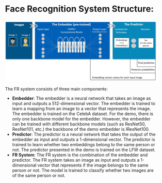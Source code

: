 # Face Recognition System Structure:
<p align="center">
  <img alt="example image" src="https://github.com/guyelov/Face-Recognition-Mitigation-Method/blob/3fb8623bc12869e43a3264788a76da674288a8ea/Data/Images/FR%20System%20Structure.jpg" width="700"/>
</p>

The FR system consists of three main components:
- **Embedder**: The embedder is a neural network that takes an image as input and outputs a 512-dimensional vector. The embedder is trained to learn a mapping from an image to a vector that represents the image. The embedder is trained on the CelebA dataset.
For the demo, there is only one backbone model for the embedder. However, the embedder can be trained with different backbone models (such as ResNet50, ResNet101, etc.) the backbone of the demo embedder is IResNet100.
- **Predictor**: The predictor is a neural network that takes the output of the embedder as input and outputs a 1-dimensional vector. The predictor is trained to learn whether two embeddings belong to the same person or not. The predictor presented in the demo is trained on the LFW dataset.
- **FR System**: The FR system is the combination of the embedder and predictor. The FR system takes an image as input and outputs a 1-dimensional vector that represents if the image belongs to the same person or not.
The model is trained to classify whether two images are of the same person or not.
